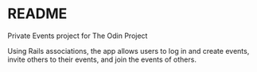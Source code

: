 # README

Private Events project for The Odin Project

Using Rails associations, the app allows users to log in and create events, invite others to their events, and join the events of others. 
